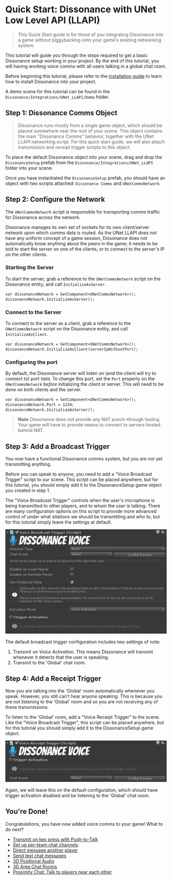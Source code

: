 # Quick Start: Dissonance with UNet Low Level API (LLAPI)

> This Quick Start guide is for those of you integrating Dissonance into a game without piggybacking onto your game's existing networking system.

This tutorial will guide you through the steps required to get a basic Dissonance setup working in your project. By the end of this tutorial, you will having working voice comms with all users talking in a global chat room.

Before beginning this tutorial, please refer to the [installation guide](Getting-Started.md) to learn how to install Dissonance into your project.

A demo scene for this tutorial can be found in the `Dissonance/Integrations/UNet_LLAPI/Demo` folder.

## Step 1: Dissonance Comms Object

> Dissonance runs mostly from a single game object, which should be placed somewhere near the root of your scene. This object contains the main "Dissonance Comms" behavior, together with the UNet LLAPI networking script. For this quick start guide, we will also attach transmission and receipt trigger scripts to this object.

To place the default Dissonance object into your scene, drag and drop the `DissonanceSetup` prefab from the `Dissonance/Integrations/UNet_LLAPI` folder into your scene.

Once you have instantiated the `DissonanceSetup` prefab, you should have an object with two scripts attached: `Dissonance Comms` and `UNetCommsNetwork`.

## Step 2: Configure the Network

The `UNetCommsNetwork` script is responsible for transporting comms traffic for Dissonance across the network. 

Dissonance manages its own set of sockets for its own client/server network upon which comms data is routed. As the UNet LLAPI does not have any uniform concept of a game session, Dissonance does not automatically know anything about the peers in the game; it needs to be told to start the server on one of the clients, or to connect to the server's IP on the other clients.

### Starting the Server

To start the server, grab a reference to the `UNetCommsNetwork` script on the Dissonance entity, and call `InitializeAsServer`.

```
var dissonanceNetwork = GetComponent<UNetCommsNetwork>();
dissonanceNetwork.InitializeAsServer();
```

### Connect to the Server

To connect to the server as a client, grab a reference to the `UNetCommsNetwork` script on the Dissonance entity, and call `InitializeAsClient`.

```
var dissonanceNetwork = GetComponent<UNetCommsNetwork>();
dissonanceNetwork.InitializeAsClient(serverIpWithoutPort);
```

### Configuring the port

By default, the Dissonance server will listen on (and the client will try to connect to) port `5889`. To change this port, set the `Port` property on the `UNetCommsNetwork` *before* initializing the client or server. This will need to be done on both clients and the server.

```
var dissonanceNetwork = GetComponent<UNetCommsNetwork>();
dissonanceNetwork.Port = 1234;
dissonanceNetwork.InitializeAsServer();
```

> **Note** Dissonance does not provide any NAT punch-through tooling. Your game will have to provide means to connect to servers hosted behind NAT.

## Step 3: Add a Broadcast Trigger

You now have a functional Dissonance comms system, but you are not yet transmitting anything.

Before you can speak to anyone, you need to add a "Voice Broadcast Trigger" script to our scene. This script can be placed anywhere, but for this tutorial, you should simply add it to the DissonanceSetup game object you created in step 1.

The "Voice Broadcast Trigger" controls when the user's microphone is being transmitted to other players, and to whom the user is talking. There are many configuration options on this script to provide more advanced control of under what sitations we should be transmitting and who to, but for this tutorial simply leave the settings at default.

![Broadcast Trigger Configuration](../images/VoiceBroadcastTrigger_Default.png)

The default broadcast trigger configuration includes two settings of note:
1. Transmit on *Voice Activation*. This means Dissonance will transmit whenever it detects that the user is speaking.
2. Transmit to the 'Global' chat room.

## Step 4: Add a Receipt Trigger

Now you are talking into the 'Global' room automatically whenever you speak. However, you still can't hear anyone speaking. This is because you are not listening to the 'Global' room and so you are not receiving any of these transmissions.

To listen to the 'Global' room, add a "Voice Receipt Trigger" to the scene. Like the "Voice Broadcast Trigger", this script can be placed anywhere, but for this tutorial you should simply add it to the DissonanceSetup game object.

![Receipt Trigger Configuration](../images/VoiceReceiptTrigger_Default.png)

Again, we will leave this on the default configuration, which should have trigger activation disabled and be listening to the 'Global' chat room.

## You're Done!

Congratulations, you have now added voice comms to your game! What to do next?

* [Transmit on key press with Push-to-Talk](../Tutorials/Push-to-Talk.md)
* [Set up per-team chat channels](../Tutorials/Team-Chat-Rooms.md)
* [Direct message another player](../Tutorials/Direct-Player-Transmit.md)
* [Send text chat messages](../Tutorials/Text-Chat.md)
* [3D Positional Audio](../Tutorials/Position-Tracking.md)
* [3D Area Chat Rooms](../Tutorials/Collider-Chat-Room.md)
* [Proximity Chat: Talk to players near each other](../Tutorials/Proximity-Chat.md)
